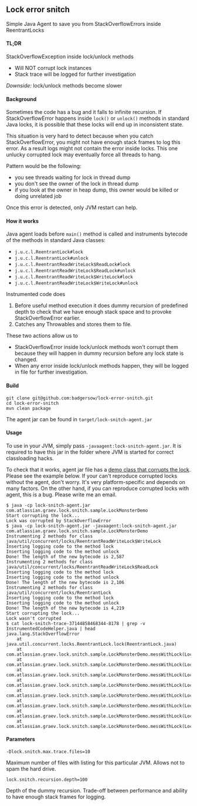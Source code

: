 ## Lock error snitch

Simple Java Agent to save you from StackOverflowErrors inside ReentrantLocks

#### TL;DR

StackOverflowException inside lock/unlock methods
* Will NOT corrupt lock instances
* Stack trace will be logged for further investigation

*Downside:* lock/unlock methods become slower

#### Background

Sometimes the code has a bug and it falls to infinite recursion.
If StackOverflowError happens inside `lock()` or `unlock()` methods in standard Java locks, it is possible
that these locks will end up in inconsistent state.

This situation is very hard to detect because when you catch StackOverflowError, you might not have enough stack frames
to log this error. As a result logs might not contain the error inside locks. This one unlucky corrupted lock may eventually
force all threads to hang.

Pattern would be the following:
* you see threads waiting for lock in thread dump
* you don't see the owner of the lock in thread dump
* if you look at the owner in heap dump, this owner would be killed or doing unrelated job

Once this error is detected, only JVM restart can help.

#### How it works

Java agent loads before `main()` method is called and instruments bytecode of the methods in standard Java classes:
* `j.u.c.l.ReentrantLock#lock`
* `j.u.c.l.ReentrantLock#unlock`
* `j.u.c.l.ReentrantReadWriteLock$ReadLock#lock`
* `j.u.c.l.ReentrantReadWriteLock$ReadLock#unlock`
* `j.u.c.l.ReentrantReadWriteLock$WriteLock#lock`
* `j.u.c.l.ReentrantReadWriteLock$WriteLock#unlock`

Instrumented code does
1. Before useful method execution it does dummy recursion of predefined depth to check that we have enough
stack space and to provoke StackOverflowError earlier.
2. Catches any Throwables and stores them to file.

These two actions allow us to
* StackOverflowError inside lock/unlock methods won't corrupt them because they will happen in dummy recursion
before any lock state is changed.
* When any error inside lock/unlock methods happen, they will be logged in file for further investigation.

#### Build
```
git clone git@github.com:badgersow/lock-error-snitch.git
cd lock-error-snitch
mvn clean package
```

The agent jar can be found in `target/lock-snitch-agent.jar`

#### Usage

To use in your JVM, simply pass `-javaagent:lock-snitch-agent.jar`. It is required to have this jar in the folder where
JVM is started for correct classloading hacks.

To check that it works, agent jar file has a [demo class that corrupts the lock](https://github.com/badgersow/lock-error-snitch/blob/master/src/main/java/com/atlassian/graev/lock/snitch/sample/LockMonsterDemo.java).
Please see the example below. If your can't reproduce corrupted locks without the agent, don't worry. It's very platform-specific
and depends on many factors. On the other hand, if you can reproduce corrupted locks with agent, this is a bug. Please write me an email.

```
$ java -cp lock-snitch-agent.jar com.atlassian.graev.lock.snitch.sample.LockMonsterDemo
Start corrupting the lock...
Lock was corrupted by StackOverflowError
$ java -cp lock-snitch-agent.jar -javaagent:lock-snitch-agent.jar com.atlassian.graev.lock.snitch.sample.LockMonsterDemo
Instrumenting 2 methods for class java/util/concurrent/locks/ReentrantReadWriteLock$WriteLock
Inserting logging code to the method lock
Inserting logging code to the method unlock
Done! The length of the new bytecode is 2,587
Instrumenting 2 methods for class java/util/concurrent/locks/ReentrantReadWriteLock$ReadLock
Inserting logging code to the method lock
Inserting logging code to the method unlock
Done! The length of the new bytecode is 2,106
Instrumenting 2 methods for class java/util/concurrent/locks/ReentrantLock
Inserting logging code to the method lock
Inserting logging code to the method unlock
Done! The length of the new bytecode is 4,219
Start corrupting the lock...
Lock wasn't corrupted
$ cat lock-snitch-trace-37144858468344-8178 | grep -v InstrumentedCodeHelper.java | head
java.lang.StackOverflowError
	at java.util.concurrent.locks.ReentrantLock.lock(ReentrantLock.java)
	at com.atlassian.graev.lock.snitch.sample.LockMonsterDemo.messWithLock(LockMonsterDemo.java:42)
	at com.atlassian.graev.lock.snitch.sample.LockMonsterDemo.messWithLock(LockMonsterDemo.java:44)
	at com.atlassian.graev.lock.snitch.sample.LockMonsterDemo.messWithLock(LockMonsterDemo.java:44)
	at com.atlassian.graev.lock.snitch.sample.LockMonsterDemo.messWithLock(LockMonsterDemo.java:44)
	at com.atlassian.graev.lock.snitch.sample.LockMonsterDemo.messWithLock(LockMonsterDemo.java:44)
	at com.atlassian.graev.lock.snitch.sample.LockMonsterDemo.messWithLock(LockMonsterDemo.java:44)
	at com.atlassian.graev.lock.snitch.sample.LockMonsterDemo.messWithLock(LockMonsterDemo.java:44)
	at com.atlassian.graev.lock.snitch.sample.LockMonsterDemo.messWithLock(LockMonsterDemo.java:44)
```

#### Parameters

`-Dlock.snitch.max.trace.files=10`

Maximum number of files with listing for this particular JVM. Allows not to spam the hard drive.

`lock.snitch.recursion.depth=100`

Depth of the dummy recursion. Trade-off between performance and ability to have enough stack frames for logging.